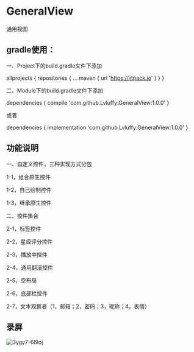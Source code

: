 # GeneralView
通用视图

## gradle使用：

一、Project下的build.gradle文件下添加

allprojects {
    repositories {
      ...
      maven { url 'https://jitpack.io' }
    }
}

二、Module下的build.gradle文件下添加

dependencies {
          compile 'com.github.Lvluffy:GeneralView:1.0.0'
}

或者

dependencies {
          implementation 'com.github.Lvluffy:GeneralView:1.0.0'
}

## 功能说明

一、自定义控件，三种实现方式分包

1-1，组合原生控件

1-2，自己绘制控件

1-3，继承原生控件

二、控件集合

2-1，标签控件

2-2，星级评分控件

2-3，播放中控件

2-4，通用翻滚控件

2-5，空布局

2-6，底部栏控件

2-7，文本观察者（1，邮箱；2，密码；3，昵称；4，表情）

## 录屏
![3ygy7-6l9oj](https://user-images.githubusercontent.com/34730376/56339719-f061fc00-61e1-11e9-82f2-b82a808a7960.gif)
